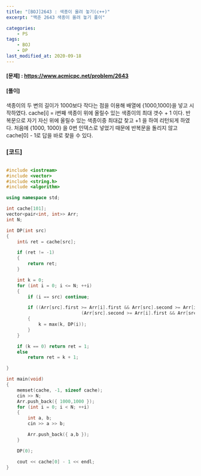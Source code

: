 ```yaml
---
title: "[BOJ]2643 : 색종이 올려 놓기(c++)"
excerpt: "백준 2643 색종이 올려 놓기 풀이"

categories:
    - PS
tags:
    - BOJ
    - DP
last_modified_at: 2020-09-18
---
```


#### [문제] : <https://www.acmicpc.net/problem/2643>

#### [풀이]

색종이의 두 변의 길이가 1000보다 작다는 점을 이용해 배열에 {1000,1000}을 넣고 시작하였다. 
cache[i] = i번째 색종이 위에 올릴수 있는 색종이의 최대 갯수 + 1 이다. 
반복문으로 자기 자신 위에 올릴수 있는 색종이중 최대값 찾고 +1 을 하여 리턴되게 하였다. 
처음에 {1000, 1000} 을 0번 인덱스로 넣었기 때문에 반복문을 돌리지 않고 cache[0] - 1로 답을 바로 찾을 수 있다.


### [코드]

```cpp

#include <iostream>
#include <vector>
#include <string.h>
#include <algorithm>

using namespace std;

int cache[101];
vector<pair<int, int>> Arr;
int N;

int DP(int src)
{
	int& ret = cache[src];

	if (ret != -1)
	{
		return ret;
	}

	int k = 0;
	for (int i = 0; i <= N; ++i)
	{
		if (i == src) continue;

		if ((Arr[src].first >= Arr[i].first && Arr[src].second >= Arr[i].second) ||  
                            (Arr[src].second >= Arr[i].first && Arr[src].first >= Arr[i].second))
		{
			k = max(k, DP(i));
		}
	}

	if (k == 0) return ret = 1;
	else
		return ret = k + 1;

}

int main(void)
{
	memset(cache, -1, sizeof cache);
	cin >> N;
	Arr.push_back({ 1000,1000 });
	for (int i = 0; i < N; ++i)
	{
		int a, b;
		cin >> a >> b;

		Arr.push_back({ a,b });
	}

	DP(0);

	cout << cache[0] - 1 << endl;
}


```
